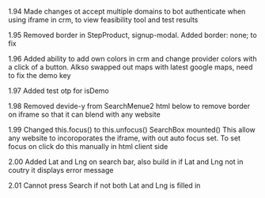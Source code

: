 1.94
Made changes ot accept multiple domains to bot authenticate when using iframe in crm, to view feasibility tool and test results

1.95
Removed border in StepProduct, signup-modal. Added border: none; to fix

1.96
Added ability to add own colors in crm and change provider colors with a click of a button. Alkso swapped out maps with latest google maps, need to fix the demo key

1.97
Added test otp for isDemo

1.98
Removed devide-y from SearchMenue2 html below to remove border on iframe so that it can blend with any website
<div class="font-sans text-sm w-full max-w-full max-h-full bg-white shadow-catche fixed top-10  flex flex-col divide-y overflow-hidden"

1.99
Changed this.focus() to this.unfocus() SearchBox mounted()
This allow any website to incoroporates the iframe, with out auto focus set. To set focus on click do this manually in html client side

2.00
Added Lat and Lng on search bar, also build in if Lat and Lng not in coutry it displays error message

2.01
Cannot press Search if not both Lat and Lng is filled in 
